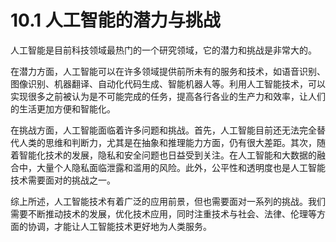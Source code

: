 # 10.1 人工智能的潜力与挑战

人工智能是目前科技领域最热门的一个研究领域，它的潜力和挑战是非常大的。

在潜力方面，人工智能可以在许多领域提供前所未有的服务和技术，如语音识别、图像识别、机器翻译、自动化代码生成、智能机器人等。利用人工智能技术，可以实现很多之前被认为是不可能完成的任务，提高各行各业的生产力和效率，让人们的生活更加方便和智能化。

在挑战方面，人工智能面临着许多问题和挑战。首先，人工智能目前还无法完全替代人类的思维和判断力，尤其是在抽象和推理能力方面，仍有很大差距。其次，随着智能化技术的发展，隐私和安全问题也日益受到关注。在人工智能和大数据的融合中，大量个人隐私面临泄露和滥用的风险。此外，公平性和透明度也是人工智能技术需要面对的挑战之一。

综上所述，人工智能技术有着广泛的应用前景，但也需要面对一系列的挑战。我们需要不断推动技术的发展，优化技术应用，同时注重技术与社会、法律、伦理等方面的协调，才能让人工智能技术更好地为人类服务。